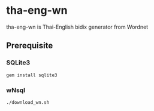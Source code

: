 tha-eng-wn
==========

tha-eng-wn is Thai-English bidix generator from Wordnet

## Prerequisite

### SQLite3

    gem install sqlite3

### wNsql

    ./download_wn.sh
